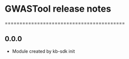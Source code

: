 # GWASTool release notes
=========================================

0.0.0
-----
* Module created by kb-sdk init
